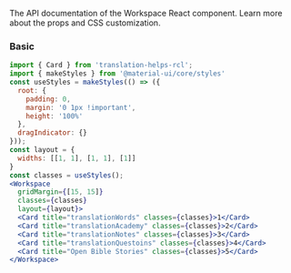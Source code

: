 The API documentation of the Workspace React component. Learn more about the props and CSS customization.

### Basic


```jsx
import { Card } from 'translation-helps-rcl';
import { makeStyles } from '@material-ui/core/styles'
const useStyles = makeStyles(() => ({
  root: {
    padding: 0,
    margin: '0 1px !important',
    height: '100%'
  },
  dragIndicator: {}
}));
const layout = {
  widths: [[1, 1], [1, 1], [1]]
}
const classes = useStyles();
<Workspace
  gridMargin={[15, 15]}
  classes={classes}
  layout={layout}>
  <Card title="translationWords" classes={classes}>1</Card>
  <Card title="translationAcademy" classes={classes}>2</Card>
  <Card title="translationNotes" classes={classes}>3</Card>
  <Card title="translationQuestoins" classes={classes}>4</Card>
  <Card title="Open Bible Stories" classes={classes}>5</Card>
</Workspace>
```